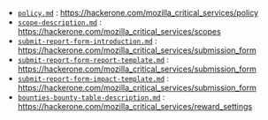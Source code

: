 * [`policy.md`](policy.md) : https://hackerone.com/mozilla_critical_services/policy
* [`scope-description.md`](scope-description.md) : https://hackerone.com/mozilla_critical_services/scopes
* [`submit-report-form-introduction.md`](submit-report-form-introduction.md) : https://hackerone.com/mozilla_critical_services/submission_form
* [`submit-report-form-report-template.md`](submit-report-form-report-template.md) : https://hackerone.com/mozilla_critical_services/submission_form
* [`submit-report-form-impact-template.md`](submit-report-form-impact-template.md) : https://hackerone.com/mozilla_critical_services/submission_form
* [`bounties-bounty-table-description.md`](bounties-bounty-table-description.md) : https://hackerone.com/mozilla_critical_services/reward_settings
